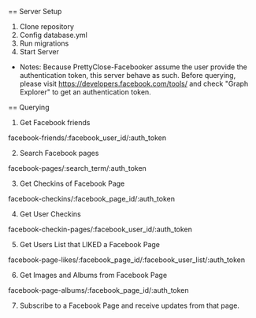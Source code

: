 == Server Setup

1. Clone repository
2. Config database.yml
3. Run migrations
4. Start Server

* Notes: Because PrettyClose-Facebooker assume the user provide the authentication token, this server behave as such. Before querying, please visit https://developers.facebook.com/tools/ and check "Graph Explorer" to get an authentication token.

== Querying

1. Get Facebook friends

  facebook-friends/:facebook_user_id/:auth_token

2. Search Facebook pages

  facebook-pages/:search_term/:auth_token

3. Get Checkins of Facebook Page
  
  facebook-checkins/:facebook_page_id/:auth_token

4. Get User Checkins

  facebook-checkin-pages/:facebook_user_id/:auth_token

5. Get Users List that LIKED a Facebook Page

  facebook-page-likes/:facebook_page_id/:facebook_user_list/:auth_token

6. Get Images and Albums from Facebook Page

  facebook-page-albums/:facebook_page_id/:auth_token

7. Subscribe to a Facebook Page and receive updates from that page.

  